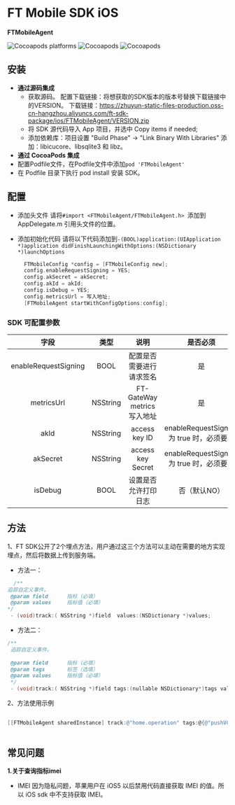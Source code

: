 # FT Mobile SDK iOS

**FTMobileAgent**

![Cocoapods platforms](https://img.shields.io/cocoapods/p/FTMobileAgent)
![Cocoapods](https://img.shields.io/cocoapods/v/FTMobileAgent)
![Cocoapods](https://img.shields.io/cocoapods/l/FTAutoTrack)

## 安装
-  **通过源码集成**
   - 获取源码。
     配置下载链接：将想获取的SDK版本的版本号替换下载链接中的VERSION。
     下载链接：https://zhuyun-static-files-production.oss-cn-hangzhou.aliyuncs.com/ft-sdk-package/ios/FTMobileAgent/VERSION.zip
   - 将 SDK 源代码导入 App 项目，并选中 Copy items if needed;
   - 添加依赖库：项目设置 "Build Phase" -> "Link Binary With Libraries" 添加：libicucore、libsqlite3 和 libz。
-  **通过 CocoaPods 集成**
  - 配置Podfile文件，在Podfile文件中添加`pod 'FTMobileAgent'`
  - 在 Podfile 目录下执行 pod install 安装 SDK。
 
## 配置
- 添加头文件
请将`#import <FTMobileAgent/FTMobileAgent.h>
`添加到 AppDelegate.m 引用头文件的位置。

- 添加初始化代码
  请将以下代码添加到`-(BOOL)application:(UIApplication *)application didFinishLaunchingWithOptions:(NSDictionary *)launchOptions`
  
  ```objective-c
    FTMobileConfig *config = [FTMobileConfig new];
    config.enableRequestSigning = YES;
    config.akSecret = akSecret;
    config.akId = akId;
    config.isDebug = YES;
    config.metricsUrl = 写入地址;
    [FTMobileAgent startWithConfigOptions:config];
  ``` 

### SDK 可配置参数
| 字段 | 类型 |说明|是否必须|
|:--------:|:--------:|:--------:|:--------:|
|  enableRequestSigning      |  BOOL      |配置是否需要进行请求签名  |是|
|metricsUrl|NSString|FT-GateWay metrics 写入地址|是|
|akId|NSString|access key ID| enableRequestSigning 为 true 时，必须要填|
|akSecret|NSString|access key Secret|enableRequestSigning 为 true 时，必须要填|
|isDebug|BOOL|设置是否允许打印日志|否（默认NO）|

## 方法
 1、FT SDK公开了2个埋点方法，用户通过这三个方法可以主动在需要的地方实现埋点，然后将数据上传到服务端。

-  方法一：

```objective-c
  /**
追踪自定义事件。
 @param field      指标（必填）
 @param values     指标值（必填）
*/ 
 - (void)track:( NSString *)field  values:(NSDictionary *)values;
```
 
-  方法二：

```objective-c
/**
 追踪自定义事件。
 
 @param field      指标（必填）
 @param tags       标签（选填）
 @param values     指标值（必填）
 */
 - (void)track:( NSString *)field tags:(nullable NSDictionary*)tags values:( NSDictionary *)values;
```

2、方法使用示例

```objective-c
   
[[FTMobileAgent sharedInstance] track:@"home.operation" tags:@{@"pushVC":@"SecondViewController"} values:@{@"event":@"BtnClick"}];
   
```


## 常见问题
**1.关于查询指标imei**
- IMEI
   因为隐私问题，苹果用户在 iOS5 以后禁用代码直接获取 IMEI 的值。所以 iOS sdk 中不支持获取 IMEI。
   

